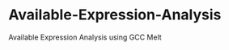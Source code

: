 Available-Expression-Analysis
=============================

Available Expression Analysis using GCC Melt
